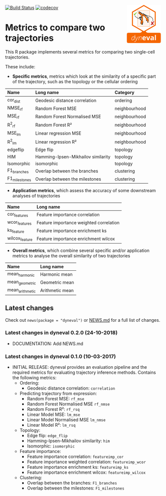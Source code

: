 
<!-- README.md is generated from README.Rmd. Please edit that file -->

[![Build
Status](https://api.travis-ci.org/dynverse/dyneval.svg)](https://travis-ci.org/dynverse/dyneval)
[![codecov](https://codecov.io/gh/dynverse/dyneval/branch/master/graph/badge.svg)](https://codecov.io/gh/dynverse/dyneval)
<img src="man/figures/logo.png" align="right" />

# Metrics to compare two trajectories

This R package implements several metrics for comparing two single-cell
trajectories.

These include:

  - **Specific metrics**, metrics which look at the similarity of a
    specific part of the trajectory, such as the topology or the
    cellular
ordering

| Name                       | Long name                          | Category      |
| :------------------------- | :--------------------------------- | :------------ |
| cor<sub>dist</sub>         | Geodesic distance correlation      | ordering      |
| NMSE<sub>rf</sub>          | Random Forest MSE                  | neighbourhood |
| MSE<sub>rf</sub>           | Random Forest Normalised MSE       | neighbourhood |
| R<sup>2</sup><sub>rf</sub> | Random Forest R²                   | neighbourhood |
| MSE<sub>lm</sub>           | Linear regression MSE              | neighbourhood |
| R<sup>2</sup><sub>lm</sub> | Linear regression R²               | neighbourhood |
| edgeflip                   | Edge flip                          | topology      |
| HIM                        | Hamming-Ipsen-Mikhailov similarity | topology      |
| Isomorphic                 | isomorphic                         | topology      |
| F1<sub>branches</sub>      | Overlap between the branches       | clustering    |
| F1<sub>milestones</sub>    | Overlap between the milestones     | clustering    |

  - **Application metrics**, which assess the accuracy of some
    downstream analyses of trajectories

| Name                     | Long name                               |
| :----------------------- | :-------------------------------------- |
| cor<sub>features</sub>   | Feature importance correlation          |
| wcor<sub>features</sub>  | Feature importance weighted correlation |
| ks<sub>feature</sub>     | Feature importance enrichment ks        |
| wilcox<sub>feature</sub> | Feature importance enrichment wilcox    |

  - **Overall metrics**, which combine several specific and/or
    application metrics to analyse the overall similarity of two
    trajectories

| Name                      | Long name       |
| :------------------------ | :-------------- |
| mean<sub>harmonic</sub>   | Harmonic mean   |
| mean<sub>geometric</sub>  | Geometric mean  |
| mean<sub>arithmetic</sub> | Arithmetic mean |

## Latest changes

Check out `news(package = "dyneval")` or [NEWS.md](inst/NEWS.md) for a
full list of
changes.

<!-- This section gets automatically generated from inst/NEWS.md, and also generates inst/NEWS -->

### Latest changes in dyneval 0.2.0 (24-10-2018)

  - DOCUMENTATION: Add NEWS.md

### Latest changes in dyneval 0.1.0 (10-03-2017)

  - INITIAL RELEASE: dyneval provides an evaluation pipeline and the
    required metrics for evaluating trajectory inference methods.
    Contains the following metrics:
      - Ordering:
          - Geodesic distance correlation: `correlation`
      - Predicting trajectory from expression:
          - Random Forest MSE: `rf_mse`
          - Random Forest Normalised MSE `rf_nmse`
          - Random Forest R²: `rf_rsq`
          - Linear Model MSE: `lm_mse`
          - Linear Model Normalised MSE `lm_nmse`
          - Linear Model R²: `lm_rsq`
      - Topology:
          - Edge flip: `edge_flip`
          - Hamming-Ipsen-Mikhailov similarity: `him`
          - Isomorphic: `isomorphic`
      - Feature importance:
          - Feature importance correlation: `featureimp_cor`
          - Feature importance weighted correlation: `featureimp_wcor`
          - Feature importance enrichment ks: `featureimp_ks`
          - Feature importance enrichment wilcox: `featureimp_wilcox`
      - Clustering:
          - Overlap between the branches: `F1_branches`
          - Overlap between the milestones: `F1_milestones`
